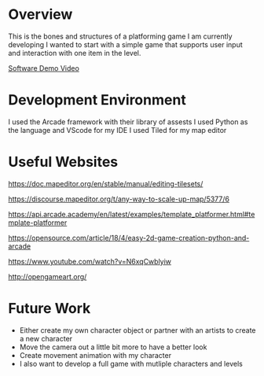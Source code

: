 # Overview

This is the bones and structures of a platforming game I am currently developing
I wanted to start with a simple game that supports user input and interaction
with one item in the level. 

[Software Demo Video](http://youtube.link.goes.here)

# Development Environment

I used the Arcade framework with their library of assests
I used Python as the language and VScode for my IDE
I used Tiled for my map editor

# Useful Websites

https://doc.mapeditor.org/en/stable/manual/editing-tilesets/

https://discourse.mapeditor.org/t/any-way-to-scale-up-map/5377/6

https://api.arcade.academy/en/latest/examples/template_platformer.html#template-platformer

https://opensource.com/article/18/4/easy-2d-game-creation-python-and-arcade 

https://www.youtube.com/watch?v=N6xqCwblyiw

http://opengameart.org/

# Future Work

* Either create my own character object or partner with an artists to create a new character
* Move the camera out a little bit more to have a better look
* Create movement animation with my character
* I also want to develop a full game with mutliple characters and levels
